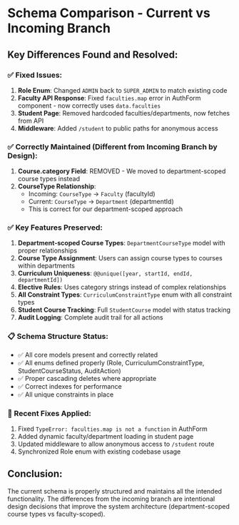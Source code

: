 # Schema Comparison - Current vs Incoming Branch

## Key Differences Found and Resolved:

### ✅ Fixed Issues:
1. **Role Enum**: Changed `ADMIN` back to `SUPER_ADMIN` to match existing code
2. **Faculty API Response**: Fixed `faculties.map` error in AuthForm component - now correctly uses `data.faculties`
3. **Student Page**: Removed hardcoded faculties/departments, now fetches from API
4. **Middleware**: Added `/student` to public paths for anonymous access

### ✅ Correctly Maintained (Different from Incoming Branch by Design):
1. **Course.category Field**: REMOVED - We moved to department-scoped course types instead
2. **CourseType Relationship**: 
   - Incoming: `CourseType` → `Faculty` (facultyId)
   - Current: `CourseType` → `Department` (departmentId) 
   - This is correct for our department-scoped approach

### ✅ Key Features Preserved:
1. **Department-scoped Course Types**: `DepartmentCourseType` model with proper relationships
2. **Course Type Assignment**: Users can assign course types to courses within departments
3. **Curriculum Uniqueness**: `@@unique([year, startId, endId, departmentId])` 
4. **Elective Rules**: Uses category strings instead of complex relationships
5. **All Constraint Types**: `CurriculumConstraintType` enum with all constraint types
6. **Student Course Tracking**: Full `StudentCourse` model with status tracking
7. **Audit Logging**: Complete audit trail for all actions

### 📋 Schema Structure Status:
- ✅ All core models present and correctly related
- ✅ All enums defined properly (Role, CurriculumConstraintType, StudentCourseStatus, AuditAction)
- ✅ Proper cascading deletes where appropriate
- ✅ Correct indexes for performance
- ✅ All unique constraints in place

### 🔧 Recent Fixes Applied:
1. Fixed `TypeError: faculties.map is not a function` in AuthForm
2. Added dynamic faculty/department loading in student page
3. Updated middleware to allow anonymous access to `/student` route
4. Synchronized Role enum with existing codebase usage

## Conclusion:
The current schema is properly structured and maintains all the intended functionality. The differences from the incoming branch are intentional design decisions that improve the system architecture (department-scoped course types vs faculty-scoped).
